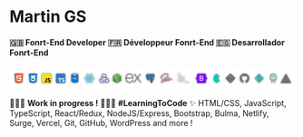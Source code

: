 # Martin GS

#### 🇬🇧 Fonrt-End Developer 🇫🇷 Développeur Fonrt-End 🇪🇸 Desarrollador Fonrt-End

![skills](https://github.com/Martin-GS/Martin-GS/blob/main/images/skills.png)

👷🏻‍♂️ __Work in progress !__ 👨🏻‍🎓 __#LearningToCode__ ✨ HTML/CSS, JavaScript, TypeScript, React/Redux, NodeJS/Express, Bootstrap, Bulma, Netlify, Surge, Vercel, Git, GitHub, WordPress and more !
